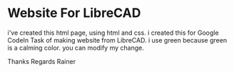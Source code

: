 # Website For LibreCAD
i've created this html page, using html and css.
i created this for Google CodeIn Task of making website from LibreCAD.
i use green because green is a calming color.
you can modify my change.

Thanks
Regards
Rainer
